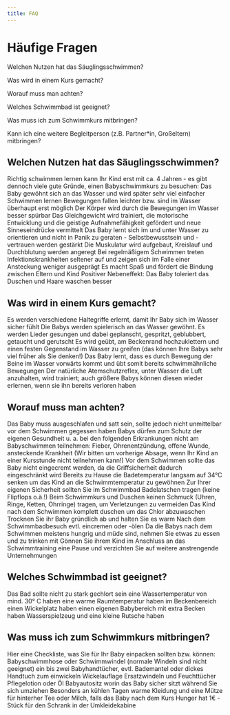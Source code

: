 ```yaml
---
title: FAQ
---
```

# Häufige Fragen
 
Welchen Nutzen hat das Säuglingsschwimmen?  

Was wird in einem Kurs gemacht?

Worauf muss man achten? 

Welches Schwimmbad ist geeignet? 

Was muss ich zum Schwimmkurs mitbringen?

Kann ich eine weitere Begleitperson (z.B. Partner*in, Großeltern) mitbringen? 

## Welchen Nutzen hat das Säuglingsschwimmen?

Richtig schwimmen lernen kann Ihr Kind erst mit ca. 4 Jahren - es gibt dennoch viele gute Gründe, einen Babyschwimmkurs zu besuchen: 
Das Baby gewöhnt sich an das Wasser und wird später sehr viel einfacher Schwimmen lernen 
Bewegungen fallen leichter bzw. sind im Wasser überhaupt erst möglich 
Der Körper wird durch die Bewegungen im Wasser besser spürbar 
Das Gleichgewicht wird trainiert, die motorische Entwicklung und die geistige Aufnahmefähigkeit gefördert und neue Sinneseindrücke vermittelt 
Das Baby lernt sich im und unter Wasser zu orientieren und nicht in Panik zu geraten - Selbstbewusstsein und -vertrauen werden gestärkt 
Die Muskulatur wird aufgebaut, Kreislauf und Durchblutung werden angeregt
Bei regelmäßigem Schwimmen treten Infektionskrankheiten seltener auf und zeigen sich im Falle einer Ansteckung weniger ausgeprägt
Es macht Spaß und fördert die Bindung zwischen Eltern und Kind 
Positiver Nebeneffekt: Das Baby toleriert das Duschen und Haare waschen besser 

## Was wird in einem Kurs gemacht?

Es werden verschiedene Haltegriffe erlernt, damit Ihr Baby sich im Wasser sicher fühlt 
Die Babys werden spielerisch an das Wasser gewöhnt. Es werden Lieder gesungen und dabei geplanscht, gespritzt, geblubbert, getaucht und gerutscht 
Es wird geübt, am Beckenrand hochzuklettern und einen festen Gegenstand im Wasser zu greifen (das können Ihre Babys sehr viel früher als Sie denken!) 
Das Baby lernt, dass es durch Bewegung der Beine im Wasser vorwärts kommt und übt somit bereits schwimmähnliche Bewegungen 
Der natürliche Atemschutzreflex, unter Wasser die Luft anzuhalten, wird trainiert; auch größere Babys können diesen wieder erlernen, wenn sie ihn bereits verloren haben 

## Worauf muss man achten?

Das Baby muss ausgeschlafen und satt sein, sollte jedoch nicht unmittelbar vor dem Schwimmen gegessen haben 
Babys dürfen zum Schutz der eigenen Gesundheit u. a. bei den folgenden Erkrankungen nicht am Babyschwimmen teilnehmen: Fieber, Ohrenentzündung, offene Wunde, ansteckende Krankheit (Wir bitten um vorherige Absage, wenn Ihr Kind an einer Kursstunde nicht teilnehmen kann!) 
Vor dem Schwimmen sollte das Baby nicht eingecremt werden, da die Griffsicherheit dadurch eingeschränkt wird 
Bereits zu Hause die Badetemperatur langsam auf 34°C senken um das Kind an die Schwimmtemperatur zu gewöhnen 
Zur Ihrer eigenen Sicherheit sollten Sie im Schwimmbad Badelatschen tragen (keine Flipflops o.ä.!) 
Beim Schwimmkurs und Duschen keinen Schmuck (Uhren, Ringe, Ketten, Ohrringe) tragen, um Verletzungen zu vermeiden 
Das Kind nach dem Schwimmen komplett duschen um das Chlor abzuwaschen 
Trocknen Sie ihr Baby gründlich ab und halten Sie es warm 
Nach dem Schwimmbadbesuch evtl. eincremen oder -ölen 
Da die Babys nach dem Schwimmen meistens hungrig und müde sind, nehmen Sie etwas zu essen und zu trinken mit 
Gönnen Sie ihrem Kind im Anschluss an das Schwimmtraining eine Pause und verzichten Sie auf weitere anstrengende Unternehmungen 

## Welches Schwimmbad ist geeignet?
Das Bad sollte 
nicht zu stark gechlort sein 
eine Wassertemperatur von mind. 30° C haben 
eine warme Raumtemperatur haben 
im Beckenbereich einen Wickelplatz haben 
einen eigenen Babybereich mit extra Becken haben 
Wasserspielzeug und eine kleine Rutsche haben 

## Was muss ich zum Schwimmkurs mitbringen?

Hier eine Checkliste, was Sie für Ihr Baby einpacken sollten bzw. können: 
Babyschwimmhose oder Schwimmwindel (normale Windeln sind nicht geeignet) 
ein bis zwei Babyhandtücher, evtl. Bademantel oder dickes Handtuch zum einwickeln 
Wickelauflage 
Ersatzwindeln und Feuchttücher 
Pflegelotion oder Öl 
Babyautositz worin das Baby sicher sitzt während Sie sich umziehen 
Besonders an kühlen Tagen warme Kleidung und eine Mütze für hinterher 
Tee oder Milch, falls das Baby nach dem Kurs Hunger hat 
1€ -Stück für den Schrank in der Umkleidekabine
